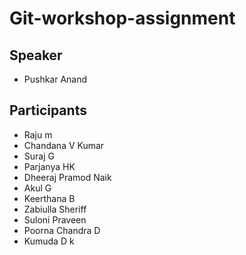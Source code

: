 # Git-workshop-assignment

## Speaker
- Pushkar Anand

## Participants
- Raju m
- Chandana V Kumar
- Suraj G
- Parjanya HK
- Dheeraj Pramod Naik
- Akul G
- Keerthana B
- Zabiulla Sheriff
- Suloni Praveen
- Poorna Chandra D
- Kumuda D k
